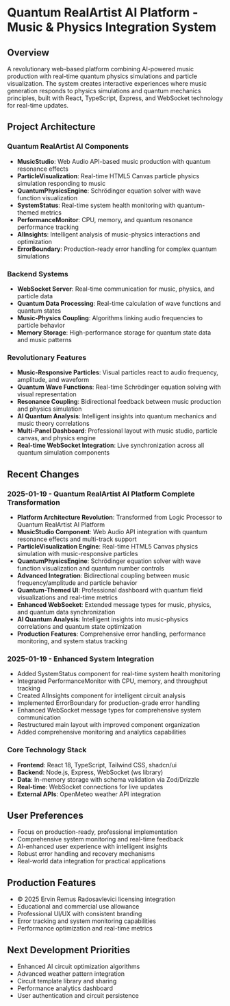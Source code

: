 # Quantum RealArtist AI Platform - Music & Physics Integration System

## Overview
A revolutionary web-based platform combining AI-powered music production with real-time quantum physics simulations and particle visualization. The system creates interactive experiences where music generation responds to physics simulations and quantum mechanics principles, built with React, TypeScript, Express, and WebSocket technology for real-time updates.

## Project Architecture

### Quantum RealArtist AI Components
- **MusicStudio**: Web Audio API-based music production with quantum resonance effects
- **ParticleVisualization**: Real-time HTML5 Canvas particle physics simulation responding to music
- **QuantumPhysicsEngine**: Schrödinger equation solver with wave function visualization
- **SystemStatus**: Real-time system health monitoring with quantum-themed metrics
- **PerformanceMonitor**: CPU, memory, and quantum resonance performance tracking
- **AIInsights**: Intelligent analysis of music-physics interactions and optimization
- **ErrorBoundary**: Production-ready error handling for complex quantum simulations

### Backend Systems
- **WebSocket Server**: Real-time communication for music, physics, and particle data
- **Quantum Data Processing**: Real-time calculation of wave functions and quantum states
- **Music-Physics Coupling**: Algorithms linking audio frequencies to particle behavior
- **Memory Storage**: High-performance storage for quantum state data and music patterns

### Revolutionary Features
- **Music-Responsive Particles**: Visual particles react to audio frequency, amplitude, and waveform
- **Quantum Wave Functions**: Real-time Schrödinger equation solving with visual representation
- **Resonance Coupling**: Bidirectional feedback between music production and physics simulation
- **AI Quantum Analysis**: Intelligent insights into quantum mechanics and music theory correlations
- **Multi-Panel Dashboard**: Professional layout with music studio, particle canvas, and physics engine
- **Real-time WebSocket Integration**: Live synchronization across all quantum simulation components

## Recent Changes

### 2025-01-19 - Quantum RealArtist AI Platform Complete Transformation
- **Platform Architecture Revolution**: Transformed from Logic Processor to Quantum RealArtist AI Platform
- **MusicStudio Component**: Web Audio API integration with quantum resonance effects and multi-track support
- **ParticleVisualization Engine**: Real-time HTML5 Canvas physics simulation with music-responsive particles
- **QuantumPhysicsEngine**: Schrödinger equation solver with wave function visualization and quantum number controls
- **Advanced Integration**: Bidirectional coupling between music frequency/amplitude and particle behavior
- **Quantum-Themed UI**: Professional dashboard with quantum field visualizations and real-time metrics
- **Enhanced WebSocket**: Extended message types for music, physics, and quantum data synchronization
- **AI Quantum Analysis**: Intelligent insights into music-physics correlations and quantum state optimization
- **Production Features**: Comprehensive error handling, performance monitoring, and system status tracking

### 2025-01-19 - Enhanced System Integration
- Added SystemStatus component for real-time system health monitoring
- Integrated PerformanceMonitor with CPU, memory, and throughput tracking
- Created AIInsights component for intelligent circuit analysis
- Implemented ErrorBoundary for production-grade error handling
- Enhanced WebSocket message types for comprehensive system communication
- Restructured main layout with improved component organization
- Added comprehensive monitoring and analytics capabilities

### Core Technology Stack
- **Frontend**: React 18, TypeScript, Tailwind CSS, shadcn/ui
- **Backend**: Node.js, Express, WebSocket (ws library)
- **Data**: In-memory storage with schema validation via Zod/Drizzle
- **Real-time**: WebSocket connections for live updates
- **External APIs**: OpenMeteo weather API integration

## User Preferences
- Focus on production-ready, professional implementation
- Comprehensive system monitoring and real-time feedback
- AI-enhanced user experience with intelligent insights
- Robust error handling and recovery mechanisms
- Real-world data integration for practical applications

## Production Features
- © 2025 Ervin Remus Radosavlevici licensing integration
- Educational and commercial use allowance
- Professional UI/UX with consistent branding
- Error tracking and system monitoring capabilities
- Performance optimization and real-time metrics

## Next Development Priorities
- Enhanced AI circuit optimization algorithms
- Advanced weather pattern integration
- Circuit template library and sharing
- Performance analytics dashboard
- User authentication and circuit persistence